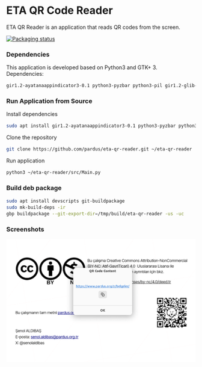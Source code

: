 # ETA QR Code Reader

ETA QR Reader is an application that reads QR codes from the screen.

[![Packaging status](https://repology.org/badge/vertical-allrepos/eta-qr-reader.svg)](https://repology.org/project/eta-qr-reader/versions)

### **Dependencies**

This application is developed based on Python3 and GTK+ 3. Dependencies:
```bash
gir1.2-ayatanaappindicator3-0.1 python3-pyzbar python3-pil gir1.2-glib-2.0 gir1.2-gtk-3.0
```

### **Run Application from Source**

Install dependencies
```bash
sudo apt install gir1.2-ayatanaappindicator3-0.1 python3-pyzbar python3-pil gir1.2-glib-2.0 gir1.2-gtk-3.0
```

Clone the repository
```bash
git clone https://github.com/pardus/eta-qr-reader.git ~/eta-qr-reader
```

Run application
```bash
python3 ~/eta-qr-reader/src/Main.py
```

### **Build deb package**

```bash
sudo apt install devscripts git-buildpackage
sudo mk-build-deps -ir
gbp buildpackage --git-export-dir=/tmp/build/eta-qr-reader -us -uc
```

### **Screenshots**

![eta-qr-reader 1](screenshots/eta-qr-reader-1.png)
